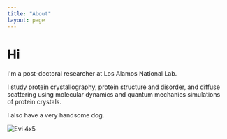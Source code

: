 ```yaml
---
title: "About"
layout: page
---
```


# Hi

I'm a post-doctoral researcher at Los Alamos National Lab.

I study protein crystallography, protein structure and disorder, and diffuse scattering using molecular dynamics and quantum mechanics simulations of protein crystals.

I also have a very handsome dog.

![Evi 4x5](/assets/Evi_4x5_color.png)

